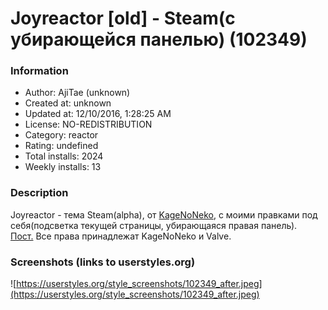 # Joyreactor [old] - Steam(с убирающейся панелью) (102349)

### Information
- Author: AjiTae (unknown)
- Created at: unknown
- Updated at: 12/10/2016, 1:28:25 AM
- License: NO-REDISTRIBUTION
- Category: reactor
- Rating: undefined
- Total installs: 2024
- Weekly installs: 13


### Description
Joyreactor - тема Steam(alpha), от <a href="http://joyreactor.cc/user/KageNoNeko" rel="nofollow">KageNoNeko</a>, с моими правками под себя(подсветка текущей страницы, убирающаяся правая панель).<br><a href="http://joyreactor.cc/post/1320016" rel="nofollow">Пост.</a> Все права принадлежат KageNoNeko и Valve.


### Screenshots (links to userstyles.org)
![https://userstyles.org/style_screenshots/102349_after.jpeg](https://userstyles.org/style_screenshots/102349_after.jpeg)


